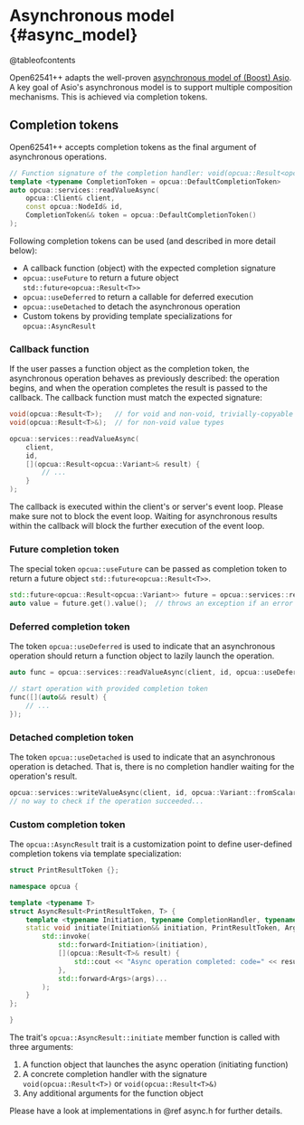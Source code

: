 # Asynchronous model {#async_model}

@tableofcontents

Open62541++ adapts the well-proven [asynchronous model of (Boost) Asio](https://think-async.com/asio/asio-1.28.0/doc/asio/overview/model.html). A key goal of Asio's asynchronous model is to support multiple composition mechanisms. This is achieved via completion tokens.

## Completion tokens

Open62541++ accepts completion tokens as the final argument of asynchronous operations.

```cpp
// Function signature of the completion handler: void(opcua::Result<opcua::Variant>&)
template <typename CompletionToken = opcua::DefaultCompletionToken>
auto opcua::services::readValueAsync(
    opcua::Client& client,
    const opcua::NodeId& id,
    CompletionToken&& token = opcua::DefaultCompletionToken()
);
```

Following completion tokens can be used (and described in more detail below):

- A callback function (object) with the expected completion signature
- `opcua::useFuture` to return a future object `std::future<opcua::Result<T>>`
- `opcua::useDeferred` to return a callable for deferred execution
- `opcua::useDetached` to detach the asynchronous operation
- Custom tokens by providing template specializations for `opcua::AsyncResult`

### Callback function

If the user passes a function object as the completion token, the asynchronous operation behaves as previously described: the operation begins, and when the operation completes the result is passed to the callback. The callback function must match the expected signature:

```cpp
void(opcua::Result<T>);   // for void and non-void, trivially-copyable value types
void(opcua::Result<T>&);  // for non-void value types
```

```cpp
opcua::services::readValueAsync(
    client,
    id,
    [](opcua::Result<opcua::Variant>& result) {
        // ...
    }
);
```

The callback is executed within the client's or server's event loop. Please make sure not to block the event loop. Waiting for asynchronous results within the callback will block the further execution of the event loop.

### Future completion token

The special token `opcua::useFuture` can be passed as completion token to return a future object `std::future<opcua::Result<T>>`.

```cpp
std::future<opcua::Result<opcua::Variant>> future = opcua::services::readValueAsync(client, id, opcua::useFuture);
auto value = future.get().value();  // throws an exception if an error occurred
```

### Deferred completion token

The token `opcua::useDeferred` is used to indicate that an asynchronous operation should return a function object to lazily launch the operation.

```cpp
auto func = opcua::services::readValueAsync(client, id, opcua::useDeferred);

// start operation with provided completion token
func([](auto&& result) {
    // ...
});
```

### Detached completion token

The token `opcua::useDetached` is used to indicate that an asynchronous operation is detached.
That is, there is no completion handler waiting for the operation's result.

```cpp
opcua::services::writeValueAsync(client, id, opcua::Variant::fromScalar(1));
// no way to check if the operation succeeded...
```

### Custom completion token

The `opcua::AsyncResult` trait is a customization point to define user-defined completion tokens via template specialization:

```cpp
struct PrintResultToken {};

namespace opcua {

template <typename T>
struct AsyncResult<PrintResultToken, T> {
    template <typename Initiation, typename CompletionHandler, typename... Args>
    static void initiate(Initiation&& initiation, PrintResultToken, Args&&... args) {
        std::invoke(
            std::forward<Initiation>(initiation),
            [](opcua::Result<T>& result) {
                std::cout << "Async operation completed: code=" << result.code() << ", value=" << result.value() << std::endl;
            },
            std::forward<Args>(args)...
        );
    }
};

}
```

The trait's `opcua::AsyncResult::initiate` member function is called with three arguments:
1. A function object that launches the async operation (initiating function)
2. A concrete completion handler with the signature `void(opcua::Result<T>)` or `void(opcua::Result<T>&)`
3. Any additional arguments for the function object

Please have a look at implementations in @ref async.h for further details.
